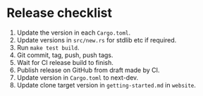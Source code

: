 # Release checklist

1. Update the version in each `Cargo.toml`.
2. Update versions in `src/new.rs` for stdlib etc if required.
3. Run `make test build`.
4. Git commit, tag, push, push tags.
5. Wait for CI release build to finish.
6. Publish release on GitHub from draft made by CI.
7. Update version in `Cargo.toml` to next-dev.
8. Update clone target version in `getting-started.md` in `website`.
